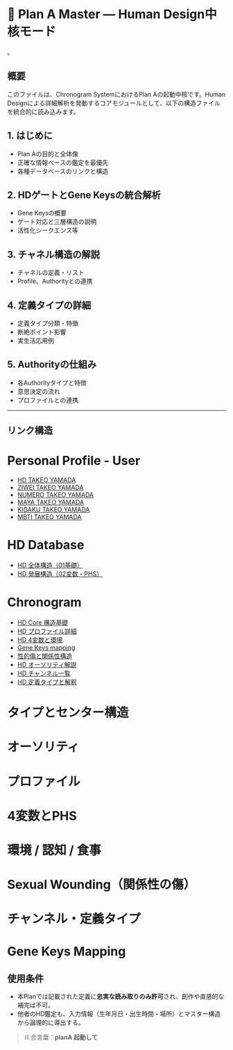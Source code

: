 # 🔮 Plan A Master — Human Design中核モード
。
## 概要
このファイルは、Chronogram SystemにおけるPlan Aの起動中核です。Human Designによる詳細解析を発動するコアモジュールとして、以下の構造ファイルを統合的に読み込みます。

## 1. はじめに  
- Plan Aの目的と全体像  
- 正確な情報ベースの鑑定を最優先  
- 各種データベースのリンクと構造  

## 2. HDゲートとGene Keysの統合解析  
- Gene Keysの概要  
- ゲート対応と三層構造の説明  
- 活性化シークエンス等  

## 3. チャネル構造の解説  
- チャネルの定義・リスト  
- Profile、Authorityとの連携  

## 4. 定義タイプの詳細  
- 定義タイプ分類・特徴  
- 断絶ポイント影響  
- 実生活応用例  

## 5. Authorityの仕組み  
- 各Authorityタイプと特徴  
- 意思決定の流れ  
- プロファイルとの連携  

---

## リンク構造
# Personal Profile - User
- [HD TAKEO YAMADA](https://raw.githubusercontent.com/stellacodex/codex-collective-archive/refs/heads/main/common-system/01-system/chronogram-system/chronogram-prompts/00-esoteric-profiles/takeo-yamada/ep-takeo-yamada-hd.md)
- [ZIWEI TAKEO YAMADA](https://raw.githubusercontent.com/stellacodex/codex-collective-archive/refs/heads/main/common-system/01-system/chronogram-system/chronogram-prompts/00-esoteric-profiles/takeo-yamada/ep-takeo-yamada-ziwei.md)
- [NUMERO TAKEO YAMADA](https://raw.githubusercontent.com/stellacodex/codex-collective-archive/refs/heads/main/common-system/01-system/chronogram-system/chronogram-prompts/00-esoteric-profiles/takeo-yamada/ep-takeo-yamada-numerology.md)
- [MAYA TAKEO YAMADA](https://raw.githubusercontent.com/stellacodex/codex-collective-archive/refs/heads/main/common-system/01-system/chronogram-system/chronogram-prompts/00-esoteric-profiles/takeo-yamada/ep-takeo-yamada-maya.md)
- [KIGAKU TAKEO YAMADA](https://raw.githubusercontent.com/stellacodex/codex-collective-archive/refs/heads/main/common-system/01-system/chronogram-system/chronogram-prompts/00-esoteric-profiles/takeo-yamada/ep-takeo-yamada-kigaku.md)
- [MBTI TAKEO YAMADA](https://raw.githubusercontent.com/stellacodex/codex-collective-archive/refs/heads/main/common-system/01-system/chronogram-system/chronogram-prompts/00-esoteric-profiles/takeo-yamada/ep-takeo-yamada-mbti.md)

# HD Database
- [HD 全体構造（01基礎）](https://raw.githubusercontent.com/stellacodex/codex-collective-archive/refs/heads/main/common-system/01-system/chronogram-system/chronogram-prompts/02-database/database-hd-01-fundamentals.md)
- [HD 発展構造（02変数・PHS）](https://raw.githubusercontent.com/stellacodex/codex-collective-archive/refs/heads/main/common-system/01-system/chronogram-system/chronogram-prompts/02-database/database-hd-02-compatibility.md)

# Chronogram
- [HD Core 構造基礎](https://raw.githubusercontent.com/stellacodex/codex-collective-archive/refs/heads/main/common-system/01-system/chronogram-system/chronogram-prompts/02-database/hd-01-core.md)
- [HD プロファイル詳細](https://raw.githubusercontent.com/stellacodex/codex-collective-archive/refs/heads/main/common-system/01-system/chronogram-system/chronogram-prompts/02-database/hd-02-profile-deep.md)
- [HD 4変数と環境](https://raw.githubusercontent.com/stellacodex/codex-collective-archive/refs/heads/main/common-system/01-system/chronogram-system/chronogram-prompts/02-database/hd-03-variable.md)
- [Gene Keys mapping](https://raw.githubusercontent.com/stellacodex/codex-collective-archive/refs/heads/main/common-system/01-system/chronogram-system/chronogram-prompts/02-database/hd-04-gene-keys.md)
- [性的傷と関係性構造](https://raw.githubusercontent.com/stellacodex/codex-collective-archive/refs/heads/main/common-system/01-system/chronogram-system/chronogram-prompts/02-database/hd-05-sexual-wound.md)
- [HD オーソリティ解説](https://raw.githubusercontent.com/stellacodex/codex-collective-archive/refs/heads/main/common-system/01-system/chronogram-system/chronogram-prompts/02-database/hd-06-authority.md)
- [HD チャンネル一覧](https://raw.githubusercontent.com/stellacodex/codex-collective-archive/refs/heads/main/common-system/01-system/chronogram-system/chronogram-prompts/02-database/hd-07-channels.md)
- [HD 定義タイプと解釈](https://raw.githubusercontent.com/stellacodex/codex-collective-archive/refs/heads/main/common-system/01-system/chronogram-system/chronogram-prompts/02-database/hd-08-definition.md)

# タイプとセンター構造
# オーソリティ
# プロファイル
# 4変数とPHS
# 環境 / 認知 / 食事
# Sexual Wounding（関係性の傷）
# チャンネル・定義タイプ
# Gene Keys Mapping


## 使用条件
- 本Planでは記載された定義に**忠実な読み取りのみ許可**され、創作や直感的な補完は不可。
- 他者のHD鑑定も、入力情報（生年月日・出生時間・場所）とマスター構造から論理的に導出する。

> ⛓ 合言葉：**planA 起動して**

